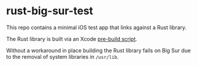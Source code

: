 # rust-big-sur-test

This repo contains a minimal iOS test app that links against a Rust library.

The Rust library is built via an Xcode [pre-build script](xcode/rust-build-script.sh).

Without a workaround in place building the Rust library fails on Big Sur due to the removal of system libraries in `/usr/lib`.
